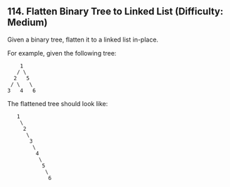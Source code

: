## 114. Flatten Binary Tree to Linked List (Difficulty: Medium)

Given a binary tree, flatten it to a linked list in-place.

For example, given the following tree:
```
    1
   / \
  2   5
 / \   \
3   4   6
```

The flattened tree should look like:
```
   1
    \
     2
      \
       3
        \
         4
          \
           5
            \
             6
```
